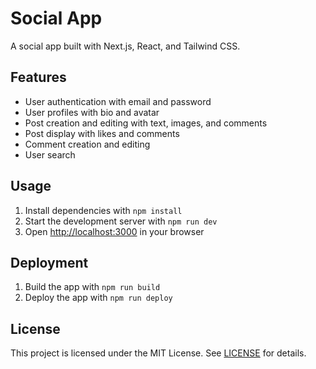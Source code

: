 # Social App

A social app built with Next.js, React, and Tailwind CSS.

## Features

* User authentication with email and password
* User profiles with bio and avatar
* Post creation and editing with text, images, and comments
* Post display with likes and comments
* Comment creation and editing
* User search

## Usage

1. Install dependencies with `npm install`
2. Start the development server with `npm run dev`
3. Open [http://localhost:3000](http://localhost:3000) in your browser

## Deployment

1. Build the app with `npm run build`
2. Deploy the app with `npm run deploy`

## License

This project is licensed under the MIT License. See [LICENSE](LICENSE) for details.
